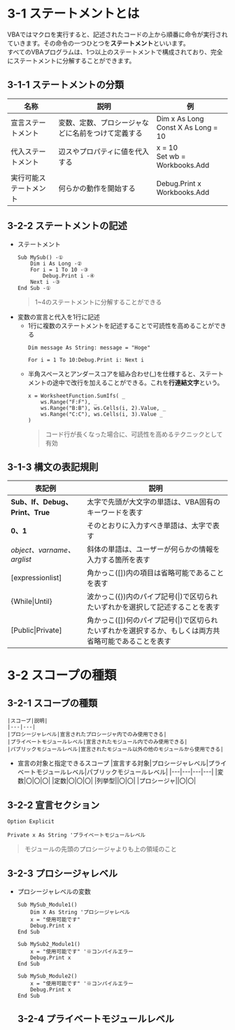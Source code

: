 # 3-1 ステートメントとは
VBAではマクロを実行すると、記述されたコードの上から順番に命令が実行されていきます。その命令の一つひとつを**ステートメント**といいます。<br>
すべてのVBAプログラムは、1つ以上のステートメントで構成されており、完全にステートメントに分解することができます。
## 3-1-1 ステートメントの分類
|名称|説明|例|
|---|---|---|
|宣言ステートメント|変数、定数、プロシージャなどに名前をつけて定義する|Dim x As Long<br>Const X As Long = 10|
|代入ステートメント|辺スやプロパティに値を代入する|x = 10<br>Set wb = Workbooks.Add|
|実行可能ステートメント|何らかの動作を開始する|Debug.Print x<br>Workbooks.Add|
## 3-2-2 ステートメントの記述
- ステートメント
    ~~~
    Sub MySub() -①
        Dim i As Long -②
        For i = 1 To 10 -③
            Debug.Print i -④
        Next i -③
    End Sub -①
    ~~~
    > 1~4のステートメントに分解することができる
- 変数の宣言と代入を1行に記述
    - 1行に複数のステートメントを記述することで可読性を高めることができる
        ~~~
        Dim message As String: message = "Hoge"
        ~~~
        ~~~
        For i = 1 To 10:Debug.Print i: Next i
        ~~~
    - 半角スペースとアンダースコアを組み合わせ(_)を仕様すると、ステートメントの途中で改行を加えることができる。これを**行連結文字**という。
        ~~~
        x = WorksheetFunction.SumIfs( _
            ws.Range("F:F"), _
            ws.Range("B:B"), ws.Cells(i, 2).Value, _
            ws.Range("C:C"), ws.Cells(i, 3).Value _
        )
        ~~~
        > コード行が長くなった場合に、可読性を高めるテクニックとして有効
## 3-1-3 構文の表記規則
|表記例|説明|
|---|---|
|**Sub、If、Debug、Print、True**|太字で先頭が大文字の単語は、VBA固有のキーワードを表す|
|**0、1**|そのとおりに入力すべき単語は、太字で表す|
|*object、varname、arglist*|斜体の単語は、ユーザーが何らかの情報を入力する箇所を表す|
|[expressionlist]|角かっこ([])内の項目は省略可能であることを表す|
|{While\|Until}|波かっこ({})内のパイプ記号(\|)で区切られたいずれかを選択して記述することを表す|
|[Public\|Private]|角かっこ([])何のパイプ記号(\|)で区切られたいずれかを選択するか、もしくは両方共省略可能であることを表す|
# 3-2 スコープの種類
## 3-2-1 スコープの種類
    |スコープ|説明|
    |---|---|
    |プロシージャレベル|宣言されたプロシージャ内でのみ使用できる|
    |プライベートモジュールレベル|宣言されたモジュール内でのみ使用できる|
    |パブリックモジュールレベル|宣言されたモジュール以外の他のモジュールから使用できる|
- 宣言の対象と指定できるスコープ
    |宣言する対象|プロシージャレベル|プライベートモジュールレベル|パブリックモジュールレベル|
    |---|---|---|---|
    |変数|〇|〇|〇|
    |定数|〇|〇|〇|
    |列挙型||〇|〇|
    |プロシージャ||〇|〇|
## 3-2-2 宣言セクション
~~~
Option Explicit

Private x As String 'プライベートモジュールレベル
~~~
> モジュールの先頭のプロシージャよりも上の領域のこと
## 3-2-3 プロシージャレベル
- プロシージャレベルの変数
    ~~~
    Sub MySub_Module1()
        Dim X As String 'プロシージャレベル
        x = "使用可能です"
        Debug.Print x
    End Sub
    ~~~
    ~~~
    Sub MySub2_Module1()
        x = "使用可能です" '※コンパイルエラー
        Debug.Print x
    End Sub
    ~~~
    ~~~
    Sub MySub_Module2()
        x = "使用可能です" '※コンパイルエラー
        Debug.Print x
    End Sub
    ~~~
    ## 3-2-4 プライベートモジュールレベル
    